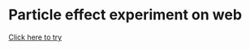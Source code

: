 # Particle effect experiment on web

[Click here to try]([https://raw.githack.com/ErikDRen/mmmh/main/index.html](https://raw.githack.com/ErikDRen/mmmh/main/index.html))
